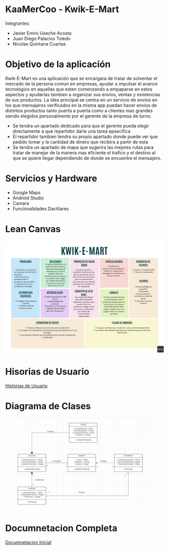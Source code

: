 # KaaMerCoo - Kwik-E-Mart 



Integrantes:

* Javier Emiro Useche Acosta
* Juan Diego Palacios Toledo
* Nicolas Quintana Cuartas

# Objetivo de la aplicación

Kwik-E-Mart es una aplicación que se encargara de tratar de solventar el mercado de la persona comun en empresas, ayudar a impulsar el avance tecnologico en aquellas que esten comenzando a empaparse en estos aspectos y ayudarlas tambien a organizar sus envios, ventas y existencias de sus productos. La idea principal se centra en un servicio de envios en los que mensajeros verificados en la misma app puedan hacer envios de distintos productos tanto puerta a puerta como a clientes mas grandes siendo elegidos personalmente por el gerente de la empresa de turno.


* Se tendra un apartado dedicado para que el gerente pueda elegir directamente a que repartidor darle una tarea epsecifica
* El repartidor tambien tendra su propio apartado donde puede ver que pedido tomar y la cantidad de dinero que recibira a partir de esta 
* Se tendra un apartado de mapa que sugerira las mejores rutas para tratar de manejar de la manera mas eficiente el trafico y el destino al que se quiere llegar dependiendo de donde se encuentre el mensajero.

# Servicios y Hardware

* Google Maps
* Android Studio
* Camara 
* Funcionalidades Dactilares

# Lean Canvas
![](https://github.com/Intro-CompuMovil/KWIK-E-mart/blob/main/DOC/img/leanCanvas.jpg)

# Hisorias de Usuario
[Historias de Usuario](https://github.com/Intro-CompuMovil/KWIK-E-mart/blob/main/DOC/Historias%20de%20Usuario.pdf)

# Diagrama de Clases
![](https://github.com/Intro-CompuMovil/KWIK-E-mart/blob/main/DOC/img/DiagramaClases.jpg)

# Documnetacion Completa 
[Documnetacion Inicial](https://github.com/Intro-CompuMovil/KWIK-E-mart/blob/main/DOC/KWIK-E-MART.pdf)

